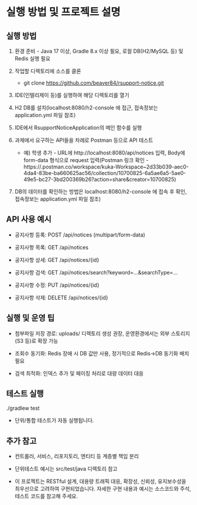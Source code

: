 # 실행 방법 및 프로젝트 설명

## 실행 방법

1. 환경 준비 - Java 17 이상, Gradle 8.x 이상 필요, 로컬 DB(H2/MySQL 등) 및 Redis 실행 필요

2. 작업할 디렉토리에 소스를 클론 
   * git clone https://github.com/beaver84/rsupport-notice.git

3. IDE(인텔리제이 등)를 실행하여 해당 디렉토리를 열기 

4. H2 DB를 설치(localhost:8080/h2-console 에 접근, 접속정보는 application.yml 파일 참조)

5. IDE에서 RsupportNoticeApplication의 메인 함수를 실행

6. 과제에서 요구하는 API들을 차례로 Postman 등으로 API 테스트 
   * 예) 학생 추가 - URL에 http://localhost:8080/api/notices 입력, Body에 form-data 형식으로 request 입력(Postman 링크 확인 - https://.postman.co/workspace/kuka-Workspace~2d33b039-aec0-4da4-83be-ba660625ac56/collection/10700825-6a5ae6a5-5ae0-49e5-bc27-3bd200369b26?action=share&creator=10700825)

7. DB의 데이터를 확인하는 방법은 localhost:8080/h2-console 에 접속 후 확인, 접속정보는 application.yml 파일 참조)
 
## API 사용 예시 

- 공지사항 등록: POST /api/notices (multipart/form-data)

- 공지사항 목록: GET /api/notices

- 공지사항 상세: GET /api/notices/{id}

- 공지사항 검색: GET /api/notices/search?keyword=...&searchType=...

- 공지사항 수정: PUT /api/notices/{id}

- 공지사항 삭제: DELETE /api/notices/{id}

## 실행 및 운영 팁
- 첨부파일 저장 경로: uploads/ 디렉토리 생성 권장, 운영환경에서는 외부 스토리지(S3 등)로 확장 가능

- 조회수 동기화: Redis 장애 시 DB 값만 사용, 정기적으로 Redis→DB 동기화 배치 필요

- 검색 최적화: 인덱스 추가 및 페이징 처리로 대량 데이터 대응

## 테스트 실행 

./gradlew test
- 단위/통합 테스트가 자동 실행됩니다.

## 추가 참고 
- 컨트롤러, 서비스, 리포지토리, 엔티티 등 계층별 책임 분리

- 단위테스트 예시는 src/test/java 디렉토리 참고

- 이 프로젝트는 RESTful 설계, 대용량 트래픽 대응, 확장성, 신뢰성, 유지보수성을 최우선으로 고려하여 구현되었습니다.
자세한 구현 내용과 예시는 소스코드와 주석, 테스트 코드를 참고해 주세요.